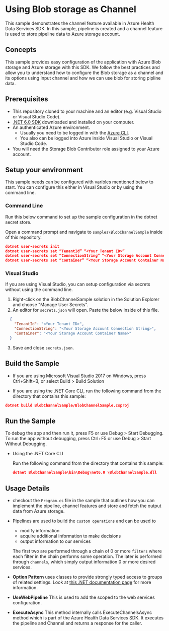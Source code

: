# Using Blob storage as Channel

This sample demonstrates the channel feature available in Azure Health Data Services SDK. In this sample, pipeline is created and a channel feature is used to store pipeline data to Azure storage account.
## Concepts
This sample provides easy configuration of the application with Azure Blob storage and Azure storage with this SDK. We follow the best practices and allow you to understand how to configure the Blob storage as a channel and its options using Input channel and how we can use blob for storing pipline data.
## Prerequisites

- This repository cloned to your machine and an editor (e.g. Visual Studio or Visual Studio Code).
- [.NET 6.0 SDK](https://dotnet.microsoft.com/download) downloaded and installed on your computer.
- An authenticated Azure environment.
  - Usually you need to be logged in with the [Azure CLI](https://docs.microsoft.com/cli/azure/).
  - You also can be logged into Azure inside Visual Studio or Visual Studio Code.
- You will need the Storage Blob Contributor role assigned to your Azure account.

## Setup your environment

This sample needs can be configured with varibles mentioned below to start. You can configure this either in Visual Studio or by using the command line.

### Command Line

Run this below command to set up the sample configuration in the dotnet secret store.

Open a command prompt and navigate to `samples\BlobChannelSample` inside of this repository.
```json
dotnet user-secrets init
dotnet user-secrets set “TenantId” “<Your Tenant ID>”
dotnet user-secrets set “ConnectionString” “<Your Storage Account Connection String>”
dotnet user-secrets set “Container” “<Your Storage Account Container Name>”
```

### Visual Studio

If you are using Visual Studio, you can setup configuration via secrets without using the command line.

 1. Right-click on the BlobChannelSample solution in the Solution Explorer and choose "Manage User Secrets".
 2. An editor for `secrets.json` will open. Paste the below inside of this file.

```json
  {
    "TenantId": "<Your Tenant ID>",
    "ConnectionString": "<Your Storage Account Connection String>",
    "Container": "<Your Storage Account Container Name>"
  }
```

3. Save and close `secrets.json`.

## Build the Sample 

- If you are using Microsoft Visual Studio 2017 on Windows, press Ctrl+Shift+B, or select Build > Build Solution 

- If you are using the .NET Core CLI, run the following command from the directory that contains this sample: 

```json
dotnet build BlobChannelSample/BlobChannelSample.csproj 
```

## Run the Sample 

To debug the app and then run it, press F5 or use Debug > Start Debugging. To run the app without debugging, press Ctrl+F5 or use Debug > Start Without Debugging. 

- Using the .NET Core CLI 

    Run the following command from the directory that contains this sample: 

    ```json
    dotnet BlobChannelSample\bin\Debug\net6.0 \BlobChannelSample.dll
    ```

## Usage Details

- checkout the `Program.cs` file in the sample that outlines how you can implement the pipeline, channel features and store and fetch the output data from Azure storage.
- Pipelines are used to build the `custom operations` and can be used to 
  - modify information 
  - acquire additional information to make decisions
  - output information to our services
  
  The first two are performed through a chain of 0 or more `filters` where each filter in the chain performs some operation.  The later is performed through `channels`, which simply output information 0 or more desired services.
- **Option Pattern** uses classes to provide strongly typed access to groups of related settings. Look at [this .NET documentation page](https://docs.microsoft.com/dotnet/api/overview/azure/identity-readme#environment-variables) for more information.
- **UseWebPipeline** This is used to add the scoped to the web services configuration.
- **ExecuteAsync**  This method internally calls ExecuteChannelsAsync method which is part of the Azure Health Data Services SDK. It executes the pipeline and Channel and returns a response for the caller.